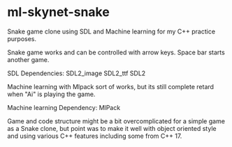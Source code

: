 # ml-skynet-snake

Snake game clone using SDL and Machine learning for my C++ practice purposes.

Snake game works and can be controlled with arrow keys. Space bar starts another game.

SDL Dependencies:
SDL2_image
SDL2_ttf
SDL2

Machine learning with Mlpack sort of works, but its still complete retard when "Ai" is
playing the game.

Machine learning Dependency:
MlPack

Game and code structure might be a bit overcomplicated for a simple game as a Snake
clone, but point was to make it well with object oriented style and using various
C++ features including some from C++ 17.
